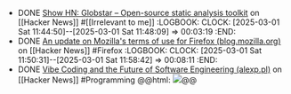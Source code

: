 - DONE [Show HN: Globstar – Open-source static analysis toolkit](https://news.ycombinator.com/item?id=43207942) on [[Hacker News]] #[[Irrelevant to me]]
  :LOGBOOK:
  CLOCK: [2025-03-01 Sat 11:44:50]--[2025-03-01 Sat 11:48:09] =>  00:03:19
  :END:
- DONE [An update on Mozilla's terms of use for Firefox (blog.mozilla.org)](https://news.ycombinator.com/item?id=43213612) on [[Hacker News]] #Firefox
  :LOGBOOK:
  CLOCK: [2025-03-01 Sat 11:50:31]--[2025-03-01 Sat 11:58:42] =>  00:08:11
  :END:
- DONE [Vibe Coding and the Future of Software Engineering (alexp.pl)](https://news.ycombinator.com/item?id=43169706) on [[Hacker News]] #Programming
  @@html: <img src="https://alexp.pl/img/posts/2025-02-19-vibe-coding/vibe-coding-rick-rubin-1.png" class="article-cover" />@@
